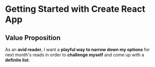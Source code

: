 # Getting Started with Create React App

## Value Proposition
As an **avid reader**,
I want a **playful way to narrow down my options** for next month's reads
in order to **challenge myself** and come up with a **definite list**.
